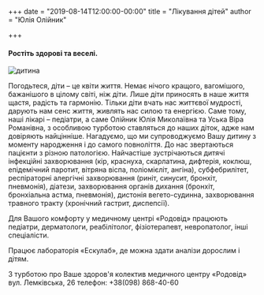 +++
date = "2019-08-14T12:00:00-00:00"
title = "Лікування дітей"
author = "Юлія Олійник"

+++

#### Ростіть здорові та веселі.

![дитина](/images/dytyna.jpg)

Погодьтеся, діти – це квіти життя. Немає нічого кращого, вагомішого, бажанішого в цілому світі, ніж діти. Лише діти приносять в наше життя щастя, радість та гармонію. Тільки діти вчать нас життєвої мудрості, дарують нам сенс життя, живлять нас силою та енергією. Саме тому, наші лікарі – педіатри, а саме Олійник Юлія Миколаївна та Уська Віра Романівна, з особливою турботою ставляться до наших діток, адже нам довіряють найцінніше. Нагадуємо, що ми супроводжуємо Вашу дитину з моменту народження і до самого повноліття. До нас звертаються пацієнти з різною патологією. Найчастіше зустрічаються дитячі інфекційні захворювання (кір, краснуха, скарлатина, дифтерія, коклюш, епідемічний паротит, вітряна віспа, поліомієліт, ангіна), субфебрилітет, респіраторні алергічні захворювання (риніт, синусит, бронхіт, пневмонія), діатези, захворювання органів дихання (бронхіт, бронхіальна астма, пневмонія), дистонія вегето-судинна, захворювання травного тракту (хронічний гастрит, диспепсії). 

Для Вашого комфорту у медичному центрі «Родовід» працюють педіатри, дерматологи, реабілітолог, фізіотерапевт, невропатолог, інші спеціалісти.

Працює лабораторія «Ескулаб», де можна здати аналізи дорослим і дітям.

З турботою про Ваше здоров'я колектив медичного центру «Родовід» вул. Лемківська, 26  телефон: +38(098) 868-40-60
